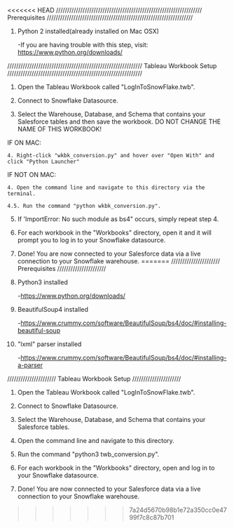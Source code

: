 <<<<<<< HEAD
////////////////////////////////////////////////////////////////// Prerequisites //////////////////////////////////////////////////////////////////

1. Python 2 installed(already installed on Mac OSX)

    -If you are having trouble with this step, visit: https://www.python.org/downloads/

  
///////////////////////////////////////////////////////////// Tableau Workbook Setup /////////////////////////////////////////////////////////////

1. Open the Tableau Workbook called "LogInToSnowFlake.twb".

2. Connect to Snowflake Datasource.

3. Select the Warehouse, Database, and Schema that contains your Salesforce tables and then save the workbook. DO NOT CHANGE THE NAME OF THIS WORKBOOK!

IF ON MAC:

    4. Right-click "wkbk_conversion.py" and hover over "Open With" and click "Python Launcher"

IF NOT ON MAC:

    4. Open the command line and navigate to this directory via the terminal.

    4.5. Run the command "python wkbk_conversion.py".

5. If 'ImportError: No such module as bs4" occurs, simply repeat step 4.

6. For each workbook in the "Workbooks" directory, open it and it will prompt you to log in to your Snowflake datasource.

7. Done! You are now connected to your Salesforce data via a live connection to your Snowflake warehouse.
=======
////////////////////// Prerequisites //////////////////////

1. Python3 installed

    -https://www.python.org/downloads/

2. BeautifulSoup4 installed

    -https://www.crummy.com/software/BeautifulSoup/bs4/doc/#installing-beautiful-soup

3. "lxml" parser installed

    -https://www.crummy.com/software/BeautifulSoup/bs4/doc/#installing-a-parser

    
////////////////////// Tableau Workbook Setup //////////////////////

1. Open the Tableau Workbook called "LogInToSnowFlake.twb".

2. Connect to Snowflake Datasource.

3. Select the Warehouse, Database, and Schema that contains your Salesforce tables.

4. Open the command line and navigate to this directory.

5. Run the command "python3 twb_conversion.py".

6. For each workbook in the "Workbooks" directory, open and log in to your Snowflake datasource.

7. Done! You are now connected to your Salesforce data via a live connection to your Snowflake warehouse.


>>>>>>> 7a24d5670b98b1e72a350cc0e4799f7c8c87b701
